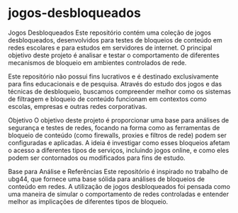 # jogos-desbloqueados
Jogos Desbloqueados
Este repositório contém uma coleção de jogos desbloqueados, desenvolvidos para testes de bloqueios de conteúdo em redes escolares e para estudos em servidores de internet. O principal objetivo deste projeto é analisar e testar o comportamento de diferentes mecanismos de bloqueio em ambientes controlados de rede.

Este repositório não possui fins lucrativos e é destinado exclusivamente para fins educacionais e de pesquisa. Através do estudo dos jogos e das técnicas de desbloqueio, buscamos compreender melhor como os sistemas de filtragem e bloqueio de conteúdo funcionam em contextos como escolas, empresas e outras redes corporativas.

Objetivo
O objetivo deste projeto é proporcionar uma base para análises de segurança e testes de redes, focando na forma como as ferramentas de bloqueio de conteúdo (como firewalls, proxies e filtros de rede) podem ser configuradas e aplicadas. A ideia é investigar como esses bloqueios afetam o acesso a diferentes tipos de serviços, incluindo jogos online, e como eles podem ser contornados ou modificados para fins de estudo.

Base para Análise e Referências
Este repositório é inspirado no trabalho de ubg44, que fornece uma base sólida para análises de bloqueios de conteúdo em redes. A utilização de jogos desbloqueados foi pensada como uma maneira de simular o comportamento de redes controladas e entender melhor as implicações de diferentes tipos de bloqueio.

